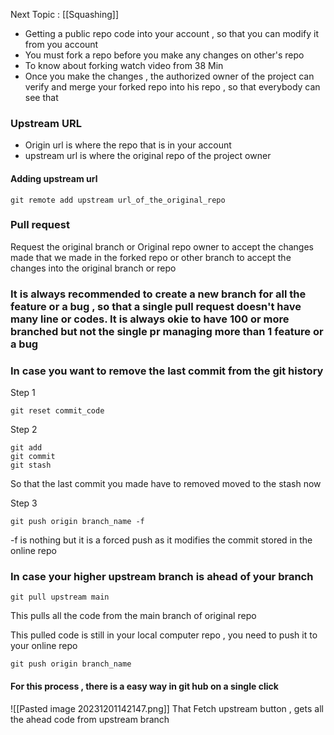 
Next Topic : [[Squashing]]

- Getting a public repo code into your account , so that you can modify it from you account 
- You must fork a repo before you make any changes on other's repo
- To know about forking watch video from 38 Min
- Once you make the changes , the authorized owner of the project can verify and merge your forked repo into his repo , so that everybody can see that 


### Upstream URL 

- Origin url is where the repo that is in your account 
- upstream url is where the original repo of the project owner
#### Adding upstream url

```
git remote add upstream url_of_the_original_repo
```

### Pull request

Request the original branch or Original repo owner to accept the changes made that we made in the forked repo or other branch to accept the changes into the original branch or repo 


### It is always recommended to create a new branch for all the feature or a bug , so that a single pull request doesn't have many line or codes. It is always okie to have 100 or more branched but not the single pr managing more than 1 feature or a bug


### In case you want to remove the last commit from the git history

Step 1
```
git reset commit_code 
```
Step 2 
```
git add 
git commit
git stash
```

So that the last commit you made have to removed moved to the stash now 

Step 3
```
git push origin branch_name -f
```
-f is nothing but it is a forced push as it modifies the commit stored in the online repo

### In case your higher upstream branch is ahead of your branch

```
git pull upstream main
```
This pulls all the code from the main branch of original repo 


This pulled code is still in your local computer repo , you need to push it to your online repo

```
git push origin branch_name
```

#### For this process , there is a easy way in git hub on a single click

![[Pasted image 20231201142147.png]]
That Fetch upstream button , gets all the ahead code from upstream branch


